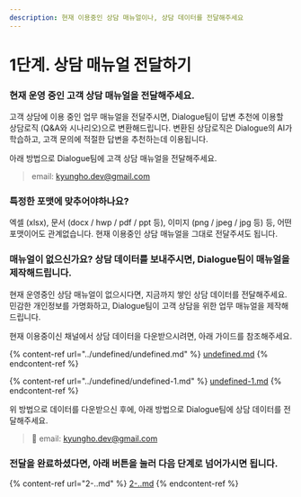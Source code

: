 ```yaml
---
description: 현재 이용중인 상담 매뉴얼이나, 상담 데이터를 전달해주세요
---
```


# 1단계. 상담 매뉴얼 전달하기

### 현재 운영 중인 고객 상담 매뉴얼을 전달해주세요.

고객 상담에 이용 중인 업무 매뉴얼을 전달주시면, Dialogue팀이 답변 추천에 이용할 상담로직 (Q\&A와 시나리오)으로 변환해드립니다. 변환된 상담로직은 Dialogue의 AI가 학습하고, 고객 문의에 적절한 답변을 추천하는데 이용됩니다.

아래 방법으로 Dialogue팀에 고객 상담 매뉴얼을 전달해주세요.

> email: kyungho.dev@gmail.com

### 특정한 포맷에 맞추어야하나요?

엑셀 (xlsx), 문서 (docx / hwp / pdf / ppt 등), 이미지 (png / jpeg / jpg 등) 등, 어떤 포맷이어도 관계없습니다. 현재 이용중인 상담 매뉴얼을 그대로 전달주셔도 됩니다.

### 매뉴얼이 없으신가요? 상담 데이터를 보내주시면, Dialogue팀이 매뉴얼을 제작해드립니다.

현재 운영중인 상담 매뉴얼이 없으시다면, 지금까지 쌓인 상담 데이터를 전달해주세요. 민감한 개인정보를 가명화하고, Dialogue팀이 고객 상담을 위한 업무 매뉴얼을 제작해드립니다.

현재 이용중이신 채널에서 상담 데이터을 다운받으시려면, 아래 가이드를 참조해주세요.

{% content-ref url="../undefined/undefined.md" %}
[undefined.md](../undefined/undefined.md)
{% endcontent-ref %}

{% content-ref url="../undefined/undefined-1.md" %}
[undefined-1.md](../undefined/undefined-1.md)
{% endcontent-ref %}

위 방법으로 데이터를 다운받으신 후에, 아래 방법으로 Dialogue팀에 상담 데이터를 전달해주세요.

> :e-mail: email: kyungho.dev@gmail.com



### 전달을 완료하셨다면, 아래 버튼을 눌러 다음 단계로 넘어가시면 됩니다.

{% content-ref url="2-..md" %}
[2-..md](2-..md)
{% endcontent-ref %}



